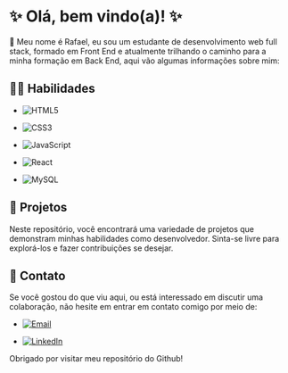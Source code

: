 
# ✨ Olá, bem vindo(a)! ✨

👋 Meu nome é Rafael, eu sou um estudante de desenvolvimento web full stack, formado em Front End e atualmente trilhando o caminho para a minha formação em Back End, aqui vão algumas informações sobre mim:


## 👨‍💻 Habilidades
- ![HTML5](https://img.shields.io/badge/-HTML5-E34F26?style=for-the-badge&logo=html5&logoColor=white)
- ![CSS3](https://img.shields.io/badge/-CSS3-1572B6?style=for-the-badge&logo=css3&logoColor=white)

- ![JavaScript](https://img.shields.io/badge/-JavaScript-F7DF1E?style=for-the-badge&logo=javascript&logoColor=black)

- ![React](https://img.shields.io/badge/-React-61DAFB?style=for-the-badge&logo=react&logoColor=black)

- ![MySQL](https://img.shields.io/badge/-MySQL-4479A1?style=for-the-badge&logo=mysql&logoColor=white)




## 🔧 Projetos
Neste repositório, você encontrará uma variedade de projetos que demonstram minhas habilidades como desenvolvedor. Sinta-se livre para explorá-los e fazer contribuições se desejar.
## 🔗 Contato
Se você gostou do que viu aqui, ou está interessado em discutir uma colaboração, não hesite em entrar em contato comigo por meio de:

- [![Email](https://img.shields.io/badge/-Email-D14836?style=for-the-badge&logo=gmail&logoColor=white)](https://mail.google.com/mail/u/0/?source=mailto&to=rafael.almeida.alves.2002@gmail.com&fs=1&tf=cm)

- [![LinkedIn](https://img.shields.io/badge/-LinkedIn-0077B5?style=for-the-badge&logo=linkedin&logoColor=white)](https://www.linkedin.com/in/rafaaalves)


Obrigado por visitar meu repositório do Github!
